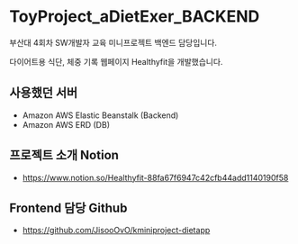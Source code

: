 ToyProject_aDietExer_BACKEND
===================================
부산대 4회차 SW개발자 교육 미니프로젝트 백엔드 담당입니다.

다이어트용 식단, 체중 기록 웹페이지 Healthyfit을 개발했습니다.

## 사용했던 서버
- Amazon AWS Elastic Beanstalk (Backend)
- Amazon AWS ERD (DB)

## 프로젝트 소개 Notion
- https://www.notion.so/Healthyfit-88fa67f6947c42cfb44add1140190f58

## Frontend 담당 Github
- https://github.com/JisooOvO/kminiproject-dietapp


